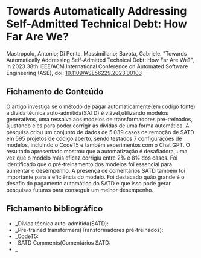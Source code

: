 # Towards Automatically Addressing Self-Admitted Technical Debt: How Far Are We?

Mastropolo, Antonio; Di Penta, Massimiliano; Bavota,  Gabriele. "Towards Automatically Addressing Self-Admitted Technical Debt: How Far Are We?", in 2023 38th IEEE/ACM International Conference on Automated Software Engineering (ASE), doi: [10.1109/ASE56229.2023.00103](https:://10.1109/ASE56229.2023.00103)

## Fichamento de Conteúdo

O artigo investiga se o método de pagar automaticamente(em código fonte) a dívida técnica auto-admitida(SATD) é viável,utilizando modelos generativos, uma ressalva aos modelos de transformadores pré-treinados, ajustando eles para poder corrigir as dívidas de uma forma automática. A pesquisa criou um conjunto de dados de 5.039 casos de remoção de SATD em 595 projetos de código aberto, sendo testados 7 configurações de modelos, incluindo o CodeT5 e também experimentos com o Chat GPT.  O resultado apresentado mostrou que a automatização é desafiadora, uma vez que o modelo mais eficaz corrigiu entre 2% e 8% dos casos. Foi identificado que o pré-treinamento dos modelos foi essencial para aumentar o desempenho. A presença de comentários SATD também foi importante para a eficiência do modelo. Foi destacado quão grande é o desafio do pagamento automático do SATD e que isso pode gerar pesquisas futuras para conseguir um melhor desempenho.


## Fichamento bibliográfico

- _Dívida técnica auto-admitida(SATD): 
- _Pre-trained transformers(Transformadores pré-treinados):
- _CodeT5:
- _SATD Comments(Comentários SATD:
- _

